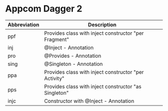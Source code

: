 # Appcom Dagger 2

| Abbreviation | Description |
| --- | --- |
| ppf | Provides class with inject constructor "per Fragment" |
| inj | @Inject - Annotation |
| pro | @Provides - Annotation |
| sing | @Singleton - Annotation |
| ppa | Provides class with inject constructor "per Activity" |
| pps | Provides class with inject constructor "as Singleton" |
| injc | Constructor with @Inject - Annotation |
